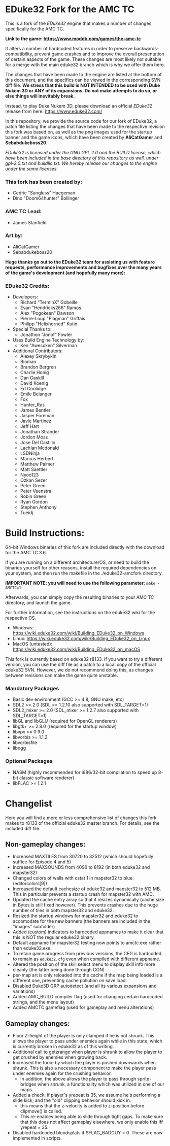 # EDuke32 Fork for the AMC TC
This is a fork of the *EDuke32* engine that makes a number of changes specifically for the AMC TC.

**Link to the game: https://www.moddb.com/games/the-amc-tc**

It alters a number of hardcoded features in order to preserve backwards-compatibility, prevent game crashes and to improve the overall presentation of certain aspects of the game. These changes are most likely not suitable for a merge with the main eduke32 branch which is why we offer them here.

The changes that have been made to the engine are listed at the bottom of this document, and the specifics can be viewed in the corresponding SVN diff file. **We stress that this build is NOT INTENDED to be used with Duke Nukem 3D or ANY of its expansions.  Do not make attempts to do so, or else things will inevitably break.**

Instead, to play Duke Nukem 3D, please download an official *EDuke32* release from here: https://www.eduke32.com/ 

In this repository, we provide the source code for our fork of EDuke32, a patch file listing the changes that have been made to the respective revision this fork was based on, as well as the png images used for the startup banner and the game icons, which have been created by **AliCatGamer** and **Sebabdukeboss20**.

*EDuke32 is licensed under the GNU GPL 2.0 and the BUILD license, 
which have been included in the base directory of this repository as well, under gpl-2.0.txt and buildlic.txt.
We hereby release our changes to the engine under the same licenses.*

### This fork has been created by:
* Cedric "Sangluss" Haegeman
* Dino "Doom64hunter" Bollinger

### AMC TC Lead: 
* James Stanfield

### Art by:
* AliCatGamer
* Sebabdukeboss20 

**Huge thanks go out to the EDuke32 team for assisting us with feature requests, performance improvements and bugfixes over the many years of the game's development (and hopefully many more):**

### EDuke32 Credits:
* Developers:
   * Richard "TerminX" Gobeille
   * Evan "Hendricks266" Ramos
   * Alex "Pogokeen" Dawson
   * Pierre-Loup "Plagman"  Griffais
   * Philipp "Helixhorned" Kutin
* Special Thanks to:
   * Jonathon "Jonof" Fowler
* Uses Build Engine Technology by:
   * Ken "Awesoken" Silverman
* Additional Contributors:
   * Alexey Skrybykin
   * Bioman
   * Brandon Bergren
   * Charlie Honig
   * Dan Gaskill
   * David Koenig
   * Ed Coolidge
   * Emile Belanger
   * Fox
   * Hunter_Rus
   * James Bentler
   * Jasper Foreman
   * Javie Martinez
   * Jeff Hart
   * Jonathan Strander
   * Jordon Moss
   * Jose Del Castillo
   * Lachlan Mcdonald
   * LSDNinja
   * Marcus Herbert
   * Matthew Palmer
   * Matt Saettler
   * Nyoo123
   * Ozkan Sezer
   * Peter Green
   * Peter Veenstra
   * Robin Green
   * Ryan Gordon
   * Stephen Anthony
   * Tueidj

# Build Instructions:
64-bit Windows binaries of this fork are included directly with the download for the AMC TC 3.6.
 
If you are running on a different architecture/OS, or need to build the binaries yourself for other reasons, install the required dependencies on your system, and then run the makefile in the ./eduke32-amcfork directory.

**IMPORTANT NOTE: you will need to use the following parameter:**  ```make -AMCTC=1``` 

Afterwards, you can simply copy the resulting binaries to your AMC TC directory, and launch the game. 

For further information, see the instructions on the eduke32 wiki for the respective OS. 
   * Windows: https://wiki.eduke32.com/wiki/Building_EDuke32_on_Windows
   * Linux: https://wiki.eduke32.com/wiki/Building_EDuke32_on_Linux
   * MacOS (untested): https://wiki.eduke32.com/wiki/Building_EDuke32_on_macOS

This fork is currently based on eduke32 r8133. If you want to try a different version, 
you can use the diff file as a patch to a local copy of the official eduke32 SVN.
However, we do not recommend doing this, as changes between revisions can make the
game quite unstable.

### Mandatory Packages
* Basic dev environment (GCC >= 4.8, GNU make, etc)
* SDL2 >= 2.0 (SDL >= 1.2.10 also supported with SDL_TARGET=1)
* SDL2_mixer >= 2.0 (SDL_mixer >= 1.2.7 also supported with SDL_TARGET=1)
* libGL and libGLU (required for OpenGL renderers)
* libgtk+ >= 2.8.0 (required for the startup window)
* libvpx >= 0.9.0
* libvorbis >= 1.1.2
* libvorbisfile
* libogg         
### Optional Packages
* NASM (highly recommended for i686/32-bit compilation to speed up 8-bit classic software renderer)
* libFLAC >= 1.2.1

# Changelist
Here you will find a more or less comprehensive list of changes this fork makes to r8133 of the official eduke32 master branch.
For details, see the included diff file.

## Non-gameplay changes:
* Increased MAXTILES from 30720 to 32512 (which should hopefully suffice for Episode 4 and 5)
* Increased MAXSOUNDS from 4096 to 8192 (in both eduke32 and mapster32)
* Changed colors of walls with cstat 1 in mapster32 to blue. (editorcolors[9])
* Increased the default cachesize of eduke32 and mapster32 to 512 MB. This in particular prevents a startup crash for mapster32 with AMC.
* Updated the cache entry array so that it resizes dynamically (cache size in Bytes is still fixed however). This prevents crashes due to the huge number of tiles in both mapster32 and eduke32.
* Resized the startup windows for mapster32 and eduke32 to accomodate for the new banners (the banners are included in the "images" subfolder)
* Added (custom) indicators to hardcoded appnames to make it clear that this is NOT the regular eduke32 binary.
* Default appname for mapster32 testing now points to amctc.exe rather than eduke32.exe.
* To retain game progress from previous versions, the CFG is hardcoded to remain as `eduke32.cfg` even when compiled with different appname.
* Altered the position of the skill select menu to display skill info more cleanly (the latter being done through CON)
* per-map art is only reloaded into the cache if the map being loaded is a different one, preventing cache pollution on save load.
* Disabled Duke3D GRP autodetect (and all its various expansions and variations)
* Added AMC_BUILD compiler flag (used for changing certain hardcoded strings, and the menu layout)
* Added AMCTC gameflag (used for gameplay and menu alterations)

## Gameplay changes:
* Floor Z-height of the player is only clamped if he is not shrunk. This allows the player to pass under enemies again while in this state, which is currently broken in eduke32 as of this writing.
* Additional call to getzrange when player is shrunk to allow the player to get crushed by enemies when growing back.
* Increased the force by which the player is pushed downwards when shrunk. This is also a necessary component to make the player pass under enemies again for the crushing behavior. 
   * In addition, the above allows the player to pass through sprite-bridges when shrunk, a functionality which was utilized in one of our maps.
* Added a check: if player's yrepeat is 35, we assume he's performing a slide kick; and the "old" clipping behavior should kick in. 
   * this means that the z-velocity is added to z-position before clipmove() is called.
   * This re-enables being able to slide through tight gaps. To make sure that this does not affect gameplay elsewhere, we only enable this iff yrepeat = 35.
* Disabled hardcoded bloodsplats if SFLAG_BADGUY = 0. These are now implemented in scripts.
